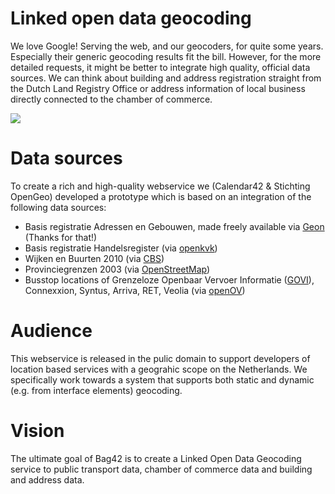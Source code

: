 # Linked open data geocoding

We love Google! Serving the web, and our geocoders, for quite some years. Especially their generic geocoding results fit the bill. However, for the more detailed requests, it might be better to integrate high quality, official data sources. We can think about building and address registration straight from the Dutch Land Registry Office or address information of local business directly connected to the chamber of commerce.

![](https://beta.calendar42.com/cmsuploads/cms_page_media/130/appsvoornederland_banner_site.png)

# Data sources

To create a rich and high-quality webservice we (Calendar42 & Stichting OpenGeo) developed a prototype which is based on an integration of the following data sources:

* Basis registratie Adressen en Gebouwen, made freely available via [Geon](http://geon.nl/) (Thanks for that!)
* Basis registratie Handelsregister (via [openkvk](http://www.openkvk.nl/))
* Wijken en Buurten 2010 (via [CBS](http://www.cbs.nl/nl-NL/menu/themas/dossiers/nederland-regionaal/publicaties/geografische-data/archief/2011/2011-wijk-en-buurtkaart-2010-art.htm))
* Provinciegrenzen 2003 (via [OpenStreetMap](http://mirror.openstreetmap.nl/bestuurlijkegrenzen/))
* Busstop locations of Grenzeloze Openbaar Vervoer Informatie ([GOVI](http://govi.nu/)), Connexxion, Syntus, Arriva, RET, Veolia (via [openOV](http://openov.nl/))
 
# Audience
This webservice is released in the pulic domain to support developers of location based services with a geograhic scope on the Netherlands. We specifically work towards a system that supports both static and dynamic (e.g. from interface elements) geocoding.

# Vision
The ultimate goal of Bag42 is to create a Linked Open Data Geocoding service to public transport data, chamber of commerce data and building and address data.



